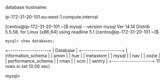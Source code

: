 

database hostname:

ip-172-31-20-101.eu-west-1.compute.internal


[centos@ip-172-31-20-101 ~]$ mysql --version
mysql  Ver 14.14 Distrib 5.5.58, for Linux (x86_64) using readline 5.1
[centos@ip-172-31-20-101 ~]$
	
	
	
	mysql> show databases;
+--------------------+
| Database           |
+--------------------+
| information_schema |
| amon               |
| hue                |
| metastore          |
| mysql              |
| nav                |
| oozie              |
| performance_schema |
| rman               |
| scm                |
| sentry             |
+--------------------+
11 rows in set (0.00 sec)

mysql>
